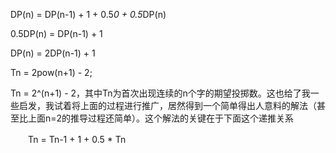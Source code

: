 DP(n) = DP(n-1) + 1 + 0.5*0 + 0.5*DP(n)

0.5DP(n) = DP(n-1) + 1

DP(n) = 2DP(n-1) + 1

Tn = 2pow(n+1) - 2;

Tn = 2^(n+1) - 2，其中Tn为首次出现连续的n个字的期望投掷数。这也给了我一些启发，我试着将上面的过程进行推广，居然得到一个简单得出人意料的解法（甚至比上面n=2的推导过程还简单）。这个解法的关键在于下面这个递推关系

　　Tn = Tn-1 + 1 + 0.5 * Tn
